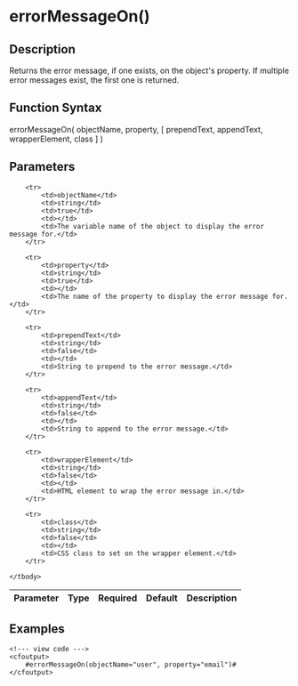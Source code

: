# errorMessageOn()

## Description
Returns the error message, if one exists, on the object's property. If multiple error messages exist, the first one is returned.

## Function Syntax
errorMessageOn( objectName, property, [ prependText, appendText, wrapperElement, class ] )


## Parameters
<table>
	<thead>
		<tr>
			<th>Parameter</th>
			<th>Type</th>
			<th>Required</th>
			<th>Default</th>
			<th>Description</th>
		</tr>
	</thead>
	<tbody>
		
		<tr>
			<td>objectName</td>
			<td>string</td>
			<td>true</td>
			<td></td>
			<td>The variable name of the object to display the error message for.</td>
		</tr>
		
		<tr>
			<td>property</td>
			<td>string</td>
			<td>true</td>
			<td></td>
			<td>The name of the property to display the error message for.</td>
		</tr>
		
		<tr>
			<td>prependText</td>
			<td>string</td>
			<td>false</td>
			<td></td>
			<td>String to prepend to the error message.</td>
		</tr>
		
		<tr>
			<td>appendText</td>
			<td>string</td>
			<td>false</td>
			<td></td>
			<td>String to append to the error message.</td>
		</tr>
		
		<tr>
			<td>wrapperElement</td>
			<td>string</td>
			<td>false</td>
			<td></td>
			<td>HTML element to wrap the error message in.</td>
		</tr>
		
		<tr>
			<td>class</td>
			<td>string</td>
			<td>false</td>
			<td></td>
			<td>CSS class to set on the wrapper element.</td>
		</tr>
		
	</tbody>
</table>


## Examples
	
	<!--- view code --->
	<cfoutput>
	    #errorMessageOn(objectName="user", property="email")#
	</cfoutput>
